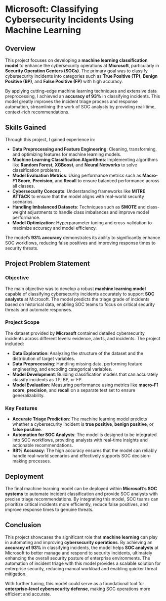 # **Microsoft: Classifying Cybersecurity Incidents Using Machine Learning**

## **Overview**

This project focuses on developing a **machine learning classification model** to enhance the cybersecurity operations at **Microsoft**, particularly in **Security Operation Centers (SOCs)**. The primary goal was to classify cybersecurity incidents into categories such as **True Positive (TP)**, **Benign Positive (BP)**, and **False Positive (FP)** with high accuracy. 

By applying cutting-edge machine learning techniques and extensive data preprocessing, I achieved an **accuracy of 93%** in classifying incidents. This model greatly improves the incident triage process and response automation, streamlining the work of SOC analysts by providing real-time, context-rich recommendations.

## **Skills Gained**

Through this project, I gained experience in:
- **Data Preprocessing and Feature Engineering**: Cleaning, transforming, and optimizing features for machine learning models.
- **Machine Learning Classification Algorithms**: Implementing algorithms like **Random Forest**, **XGBoost**, and **Neural Networks** to solve classification problems.
- **Model Evaluation Metrics**: Using performance metrics such as **Macro-F1 Score**, **Precision**, and **Recall** to ensure balanced performance across all classes.
- **Cybersecurity Concepts**: Understanding frameworks like **MITRE ATT&CK** to ensure that the model aligns with real-world security scenarios.
- **Handling Imbalanced Datasets**: Techniques such as **SMOTE** and class-weight adjustments to handle class imbalances and improve model performance.
- **Model Optimization**: Hyperparameter tuning and cross-validation to maximize accuracy and model efficiency.

The model’s **93% accuracy** demonstrates its ability to significantly enhance SOC workflows, reducing false positives and improving response times to security threats.

## **Project Problem Statement**

### **Objective**

The main objective was to develop a robust **machine learning model** capable of classifying cybersecurity incidents accurately to support **SOC analysts** at Microsoft. The model predicts the triage grade of incidents based on historical data, enabling SOC teams to focus on critical security threats and automate responses. 

### **Project Scope**

The dataset provided by **Microsoft** contained detailed cybersecurity incidents across different levels: evidence, alerts, and incidents. The project included:
- **Data Exploration**: Analyzing the structure of the dataset and the distribution of target variables.
- **Data Preprocessing**: Handling missing data, performing feature engineering, and encoding categorical variables.
- **Model Development**: Building classification models that can accurately classify incidents as TP, BP, or FP.
- **Model Evaluation**: Measuring performance using metrics like **macro-F1 score**, **precision**, and **recall** on a separate test set to ensure generalizability.

### **Key Features**

- **Accurate Triage Prediction**: The machine learning model predicts whether a cybersecurity incident is **true positive**, **benign positive**, or **false positive**.
- **Automation for SOC Analysts**: The model is designed to be integrated into SOC workflows, providing analysts with real-time insights and actionable recommendations.
- **98% Accuracy**: The high accuracy ensures that the model can reliably handle real-world scenarios and effectively supports SOC decision-making processes.

## **Deployment**

The final machine learning model can be deployed within **Microsoft’s SOC systems** to automate incident classification and provide SOC analysts with precise triage recommendations. By integrating this model, SOC teams can prioritize critical incidents more efficiently, reduce false positives, and improve response times to genuine threats.

## **Conclusion**

This project showcases the significant role that **machine learning** can play in automating and improving **cybersecurity operations**. By achieving an **accuracy of 93%** in classifying incidents, the model helps **SOC analysts** at Microsoft to better manage and respond to security incidents, ultimately enhancing the overall security posture of enterprise environments. The automation of incident triage with this model provides a scalable solution for enterprise security, reducing manual workload and enabling quicker threat mitigation.

With further tuning, this model could serve as a foundational tool for **enterprise-level cybersecurity defense**, making SOC operations more efficient and accurate.

